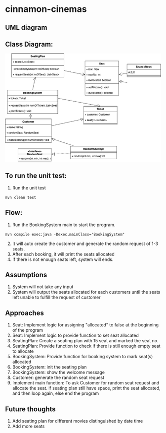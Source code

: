 # cinnamon-cinemas
## UML diagram
## Class Diagram:
![class diagram](cinnamon-cinemas.drawio.png)

## To run the unit test:
1. Run the unit test
```
mvn clean test
```

## Flow:
1. Run the BookingSystem main to start the program.
```
mvn compile exec:java -Dexec.mainClass="BookingSystem"
```
2. It will auto create the customer and generate the random request of 1-3 seats.
3. After each booking, it will print the seats allocated
4. If there is not enough seats left, system will ends.

## Assumptions
1. System will not take any input
2. System will output the seats allocated for each customers until the seats left unable to fulfill the request of customer


## Approaches
1. Seat: Implement logic for assigning "allocated" to false at the beginning of the program
2. Seat: Implement logic to provide function to set seat allocated
3. SeatingPlan: Create a seating plan with 15 seat and marked the seat no.
4. SeatingPlan: Provide function to check if there is still enough empty seat to allocate
5. BookingSystem: Provide function for booking system to mark seat(s) allocated
6. BookingSystem: init the seating plan
7. BookingSystem: show the welcome message
8. Customer: generate the random seat request
9. Implement main function: To ask Customer for random seat request and allocate the seat. 
 if seating plan still have space, print the seat allocated, and then loop again, else end the program

## Future thoughts
1. Add seating plan for different movies distinguished by date time
2. Add more seats